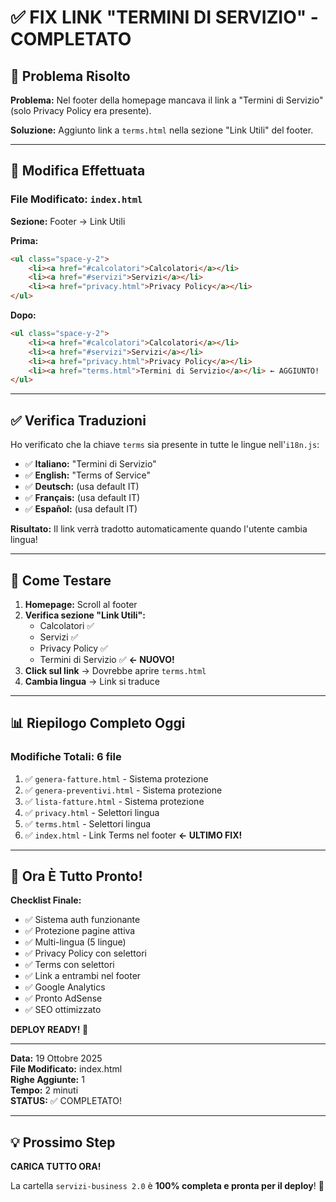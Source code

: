 # ✅ FIX LINK "TERMINI DI SERVIZIO" - COMPLETATO

## 🎯 Problema Risolto

**Problema:** Nel footer della homepage mancava il link a "Termini di Servizio" (solo Privacy Policy era presente).

**Soluzione:** Aggiunto link a `terms.html` nella sezione "Link Utili" del footer.

---

## 🔧 Modifica Effettuata

### **File Modificato:** `index.html`

**Sezione:** Footer → Link Utili

**Prima:**
```html
<ul class="space-y-2">
    <li><a href="#calcolatori">Calcolatori</a></li>
    <li><a href="#servizi">Servizi</a></li>
    <li><a href="privacy.html">Privacy Policy</a></li>
</ul>
```

**Dopo:**
```html
<ul class="space-y-2">
    <li><a href="#calcolatori">Calcolatori</a></li>
    <li><a href="#servizi">Servizi</a></li>
    <li><a href="privacy.html">Privacy Policy</a></li>
    <li><a href="terms.html">Termini di Servizio</a></li> ← AGGIUNTO!
</ul>
```

---

## ✅ Verifica Traduzioni

Ho verificato che la chiave `terms` sia presente in tutte le lingue nell'`i18n.js`:

- ✅ **Italiano:** "Termini di Servizio"
- ✅ **English:** "Terms of Service"
- ✅ **Deutsch:** (usa default IT)
- ✅ **Français:** (usa default IT)
- ✅ **Español:** (usa default IT)

**Risultato:** Il link verrà tradotto automaticamente quando l'utente cambia lingua!

---

## 🧪 Come Testare

1. **Homepage:** Scroll al footer
2. **Verifica sezione "Link Utili":**
   - Calcolatori ✅
   - Servizi ✅
   - Privacy Policy ✅
   - Termini di Servizio ✅ **← NUOVO!**
3. **Click sul link** → Dovrebbe aprire `terms.html`
4. **Cambia lingua** → Link si traduce

---

## 📊 Riepilogo Completo Oggi

### **Modifiche Totali: 6 file**

1. ✅ `genera-fatture.html` - Sistema protezione
2. ✅ `genera-preventivi.html` - Sistema protezione  
3. ✅ `lista-fatture.html` - Sistema protezione
4. ✅ `privacy.html` - Selettori lingua
5. ✅ `terms.html` - Selettori lingua
6. ✅ `index.html` - Link Terms nel footer **← ULTIMO FIX!**

---

## 🚀 Ora È Tutto Pronto!

**Checklist Finale:**
- ✅ Sistema auth funzionante
- ✅ Protezione pagine attiva
- ✅ Multi-lingua (5 lingue)
- ✅ Privacy Policy con selettori
- ✅ Terms con selettori
- ✅ Link a entrambi nel footer
- ✅ Google Analytics
- ✅ Pronto AdSense
- ✅ SEO ottimizzato

**DEPLOY READY! 🎉**

---

**Data:** 19 Ottobre 2025  
**File Modificato:** index.html  
**Righe Aggiunte:** 1  
**Tempo:** 2 minuti  
**STATUS:** ✅ COMPLETATO!

---

## 💡 Prossimo Step

**CARICA TUTTO ORA!**

La cartella `servizi-business 2.0` è **100% completa e pronta per il deploy**! 🚀
